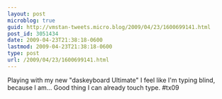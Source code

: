 ```yaml
---
layout: post
microblog: true
guid: http://vmstan-tweets.micro.blog/2009/04/23/1600699141.html
post_id: 3051434
date: 2009-04-23T21:38:18-0600
lastmod: 2009-04-23T21:38:18-0600
type: post
url: /2009/04/23/1600699141.html
---
```

Playing with my new "daskeyboard Ultimate" I feel like I'm typing blind, because I am...  Good thing I can already touch type.  #tx09
